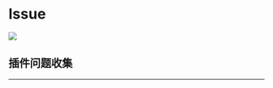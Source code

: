 # Issue

![](https://raw.githubusercontent.com/JaxsonWang/WP-Editor.MD/master/Interface-logo.jpg)

## 插件问题收集

---